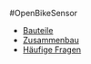 #OpenBikeSensor


* [Bauteile](BauteileListe.md)
* [Zusammenbau](Bauanleitung.md)
* [Häufige Fragen](FAQ.md)
